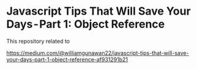 # Javascript Tips That Will Save Your Days - Part 1: Object Reference

This repository related to

https://medium.com/@williamgunawan22/javascript-tips-that-will-save-your-days-part-1-object-reference-af931291b21

